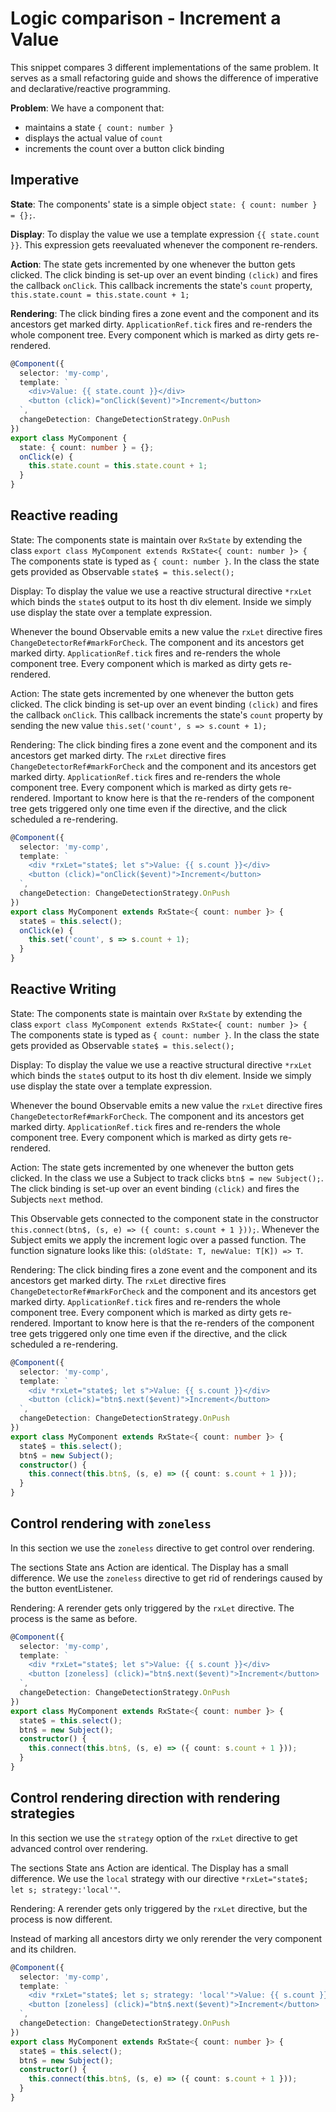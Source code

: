 # Logic comparison - Increment a Value

This snippet compares 3 different implementations of the same problem.
It serves as a small refactoring guide
and shows the difference of imperative and declarative/reactive programming.

**Problem**:
We have a component that:

- maintains a state `{ count: number }`
- displays the actual value of `count`
- increments the count over a button click binding

## Imperative

**State**:
The components' state is a simple object `state: { count: number } = {};`.

**Display**:
To display the value we use a template expression `{{ state.count }}`.
This expression gets reevaluated whenever the component re-renders.

**Action**:
The state gets incremented by one whenever the button gets clicked.
The click binding is set-up over an event binding `(click)` and fires the callback `onClick`.
This callback increments the state's `count` property, `this.state.count = this.state.count + 1;`

**Rendering**:
The click binding fires a zone event and the component and its ancestors get marked dirty.
`ApplicationRef.tick` fires and re-renders the whole component tree. Every component which is marked as dirty gets re-rendered.

```typescript
@Component({
  selector: 'my-comp',
  template: `
    <div>Value: {{ state.count }}</div>
    <button (click)="onClick($event)">Increment</button>
  `,
  changeDetection: ChangeDetectionStrategy.OnPush
})
export class MyComponent {
  state: { count: number } = {};
  onClick(e) {
    this.state.count = this.state.count + 1;
  }
}
```

## Reactive reading

State:
The components state is maintain over `RxState` by extending the class `export class MyComponent extends RxState<{ count: number }> {`
The components state is typed as `{ count: number }`.
In the class the state gets provided as Observable `state$ = this.select();`

Display:
To display the value we use a reactive structural directive `*rxLet`
which binds the `state$` output to its host th div element.
Inside we simply use display the state over a template expression.

Whenever the bound Observable emits a new value the `rxLet` directive fires `ChangeDetectorRef#markForCheck`.
The component and its ancestors get marked dirty.
`ApplicationRef.tick` fires and re-renders the whole component tree. Every component which is marked as dirty gets re-rendered.

Action:
The state gets incremented by one whenever the button gets clicked.
The click binding is set-up over an event binding `(click)` and fires the callback `onClick`.
This callback increments the state's `count` property by sending the new value `this.set('count', s => s.count + 1);`

Rendering:
The click binding fires a zone event and the component and its ancestors get marked dirty.
The `rxLet` directive fires `ChangeDetectorRef#markForCheck` and the component and its ancestors get marked dirty.
`ApplicationRef.tick` fires and re-renders the whole component tree. Every component which is marked as dirty gets re-rendered.
Important to know here is that the re-renders of the component tree gets triggered only one time even if the directive, and the click scheduled a re-rendering.

```typescript
@Component({
  selector: 'my-comp',
  template: `
    <div *rxLet="state$; let s">Value: {{ s.count }}</div>
    <button (click)="onClick($event)">Increment</button>
  `,
  changeDetection: ChangeDetectionStrategy.OnPush
})
export class MyComponent extends RxState<{ count: number }> {
  state$ = this.select();
  onClick(e) {
    this.set('count', s => s.count + 1);
  }
}
```

## Reactive Writing

State:
The components state is maintain over `RxState` by extending the class `export class MyComponent extends RxState<{ count: number }> {`
The components state is typed as `{ count: number }`.
In the class the state gets provided as Observable `state$ = this.select();`

Display:
To display the value we use a reactive structural directive `*rxLet`
which binds the `state$` output to its host th div element.
Inside we simply use display the state over a template expression.

Whenever the bound Observable emits a new value the `rxLet` directive fires `ChangeDetectorRef#markForCheck`.
The component and its ancestors get marked dirty.
`ApplicationRef.tick` fires and re-renders the whole component tree. Every component which is marked as dirty gets re-rendered.

Action:
The state gets incremented by one whenever the button gets clicked.
In the class we use a Subject to track clicks `btn$ = new Subject();`.
The click binding is set-up over an event binding `(click)` and fires the Subjects `next` method.

This Observable gets connected to the component state in the constructor `this.connect(btn$, (s, e) => ({ count: s.count + 1 }));`.
Whenever the Subject emits we apply the increment logic over a passed function.
The function signature looks like this: `(oldState: T, newValue: T[K]) => T`.

Rendering:
The click binding fires a zone event and the component and its ancestors get marked dirty.
The `rxLet` directive fires `ChangeDetectorRef#markForCheck` and the component and its ancestors get marked dirty.
`ApplicationRef.tick` fires and re-renders the whole component tree. Every component which is marked as dirty gets re-rendered.
Important to know here is that the re-renders of the component tree gets triggered only one time even if the directive, and the click scheduled a re-rendering.

```typescript
@Component({
  selector: 'my-comp',
  template: `
    <div *rxLet="state$; let s">Value: {{ s.count }}</div>
    <button (click)="btn$.next($event)">Increment</button>
  `,
  changeDetection: ChangeDetectionStrategy.OnPush
})
export class MyComponent extends RxState<{ count: number }> {
  state$ = this.select();
  btn$ = new Subject();
  constructor() {
    this.connect(this.btn$, (s, e) => ({ count: s.count + 1 }));
  }
}
```

## Control rendering with `zoneless`

In this section we use the `zoneless` directive to get control over rendering.

The sections State ans Action are identical.
The Display has a small difference. We use the `zoneless` directive to get rid of renderings caused by the button eventListener.

Rendering:
A rerender gets only triggered by the `rxLet` directive. The process is the same as before.

```typescript
@Component({
  selector: 'my-comp',
  template: `
    <div *rxLet="state$; let s">Value: {{ s.count }}</div>
    <button [zoneless] (click)="btn$.next($event)">Increment</button>
  `,
  changeDetection: ChangeDetectionStrategy.OnPush
})
export class MyComponent extends RxState<{ count: number }> {
  state$ = this.select();
  btn$ = new Subject();
  constructor() {
    this.connect(this.btn$, (s, e) => ({ count: s.count + 1 }));
  }
}
```

## Control rendering direction with rendering strategies

In this section we use the `strategy` option of the `rxLet` directive to get advanced control over rendering.

The sections State ans Action are identical.
The Display has a small difference. We use the `local` strategy with our directive `*rxLet="state$; let s; strategy:'local'"`.

Rendering:
A rerender gets only triggered by the `rxLet` directive, but the process is now different.

Instead of marking all ancestors dirty we only rerender the very component and its children.

```typescript
@Component({
  selector: 'my-comp',
  template: `
    <div *rxLet="state$; let s; strategy: 'local'">Value: {{ s.count }}</div>
    <button [zoneless] (click)="btn$.next($event)">Increment</button>
  `,
  changeDetection: ChangeDetectionStrategy.OnPush
})
export class MyComponent extends RxState<{ count: number }> {
  state$ = this.select();
  btn$ = new Subject();
  constructor() {
    this.connect(this.btn$, (s, e) => ({ count: s.count + 1 }));
  }
}
```
